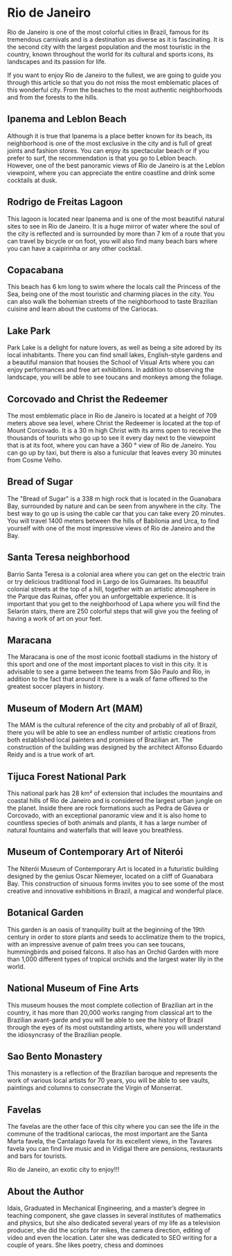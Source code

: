 # Rio de Janeiro

Rio de Janeiro is one of the most colorful cities in Brazil, famous for its tremendous carnivals and is a destination as diverse as it is fascinating. It is the second city with the largest population and the most touristic in the country, known throughout the world for its cultural and sports icons, its landscapes and its passion for life.

If you want to enjoy Rio de Janeiro to the fullest, we are going to guide you through this article so that you do not miss the most emblematic places of this wonderful city. From the beaches to the most authentic neighborhoods and from the forests to the hills.

## Ipanema and Leblon Beach

Although it is true that Ipanema is a place better known for its beach, its neighborhood is one of the most exclusive in the city and is full of great joints and fashion stores. You can enjoy its spectacular beach or if you prefer to surf, the recommendation is that you go to Leblon beach. However, one of the best panoramic views of Rio de Janeiro is at the Leblon viewpoint, where you can appreciate the entire coastline and drink some cocktails at dusk.

## Rodrigo de Freitas Lagoon

This lagoon is located near Ipanema and is one of the most beautiful natural sites to see in Rio de Janeiro. It is a huge mirror of water where the soul of the city is reflected and is surrounded by more than 7 km of a route that you can travel by bicycle or on foot, you will also find many beach bars where you can have a caipirinha or any other cocktail.

## Copacabana

This beach has 6 km long to swim where the locals call the Princess of the Sea, being one of the most touristic and charming places in the city. You can also walk the bohemian streets of the neighborhood to taste Brazilian cuisine and learn about the customs of the Cariocas.

## Lake Park

Park Lake is a delight for nature lovers, as well as being a site adored by its local inhabitants. There you can find small lakes, English-style gardens and a beautiful mansion that houses the School of Visual Arts where you can enjoy performances and free art exhibitions. In addition to observing the landscape, you will be able to see toucans and monkeys among the foliage.

## Corcovado and Christ the Redeemer

The most emblematic place in Rio de Janeiro is located at a height of 709 meters above sea level, where Christ the Redeemer is located at the top of Mount Corcovado. It is a 30 m high Christ with its arms open to receive the thousands of tourists who go up to see it every day next to the viewpoint that is at its foot, where you can have a 360 ° view of Rio de Janeiro. You can go up by taxi, but there is also a funicular that leaves every 30 minutes from Cosme Velho.

## Bread of Sugar

The "Bread of Sugar" is a 338 m high rock that is located in the Guanabara Bay, surrounded by nature and can be seen from anywhere in the city. The best way to go up is using the cable car that you can take every 20 minutes. You will travel 1400 meters between the hills of Babilonia and Urca, to find yourself with one of the most impressive views of Rio de Janeiro and the Bay.

## Santa Teresa neighborhood

Barrio Santa Teresa is a colonial area where you can get on the electric train or try delicious traditional food in Largo de los Guimaraes. Its beautiful colonial streets at the top of a hill, together with an artistic atmosphere in the Parque das Ruinas, offer you an unforgettable experience. It is important that you get to the neighborhood of Lapa where you will find the Selarón stairs, there are 250 colorful steps that will give you the feeling of having a work of art on your feet.

## Maracana

The Maracana is one of the most iconic football stadiums in the history of this sport and one of the most important places to visit in this city. It is advisable to see a game between the teams from São Paulo and Rio, in addition to the fact that around it there is a walk of fame offered to the greatest soccer players in history.

## Museum of Modern Art (MAM)

The MAM is the cultural reference of the city and probably of all of Brazil, there you will be able to see an endless number of artistic creations from both established local painters and promises of Brazilian art. The construction of the building was designed by the architect Alfonso Eduardo Reidy and is a true work of art.

## Tijuca Forest National Park

This national park has 28 km² of extension that includes the mountains and coastal hills of Rio de Janeiro and is considered the largest urban jungle on the planet. Inside there are rock formations such as Pedra de Gávea or Corcovado, with an exceptional panoramic view and it is also home to countless species of both animals and plants, it has a large number of natural fountains and waterfalls that will leave you breathless.

## Museum of Contemporary Art of Niterói

The Niterói Museum of Contemporary Art is located in a futuristic building designed by the genius Oscar Niemeyer, located on a cliff of Guanabara Bay. This construction of sinuous forms invites you to see some of the most creative and innovative exhibitions in Brazil, a magical and wonderful place.

## Botanical Garden

This garden is an oasis of tranquility built at the beginning of the 19th century in order to store plants and seeds to acclimatize them to the tropics, with an impressive avenue of palm trees you can see toucans, hummingbirds and poised falcons. It also has an Orchid Garden with more than 1,000 different types of tropical orchids and the largest water lily in the world.

## National Museum of Fine Arts

This museum houses the most complete collection of Brazilian art in the country, it has more than 20,000 works ranging from classical art to the Brazilian avant-garde and you will be able to see the history of Brazil through the eyes of its most outstanding artists, where you will understand the idiosyncrasy of the Brazilian people.

## Sao Bento Monastery

This monastery is a reflection of the Brazilian baroque and represents the work of various local artists for 70 years, you will be able to see vaults, paintings and columns to consecrate the Virgin of Monserrat.

## Favelas

The favelas are the other face of this city where you can see the life in the commune of the traditional cariocas, the most important are the Santa Marta favela, the Cantalago favela for its excellent views, in the Tavares favela you can find live music and in Vidigal there are pensions, restaurants and bars for tourists.

Rio de Janeiro, an exotic city to enjoy!!!

## About the Author

Idais, Graduated in Mechanical Engineering, and a master’s degree in teaching component, she gave classes in several institutes of mathematics and physics, but she also dedicated several years of my life as a television producer, she did the scripts for mikes, the camera direction, editing of video and even the location. Later she was dedicated to SEO writing for a couple of years. She likes poetry, chess and dominoes
